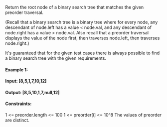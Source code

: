 Return the root node of a binary search tree that matches the given preorder traversal.

(Recall that a binary search tree is a binary tree where for every node, any descendant of node.left has a value < node.val, and any descendant of node.right has a value > node.val.  Also recall that a preorder traversal displays the value of the node first, then traverses node.left, then traverses node.right.)

It's guaranteed that for the given test cases there is always possible to find a binary search tree with the given requirements.

#### Example 1:

#### Input: [8,5,1,7,10,12]
#### Output: [8,5,10,1,7,null,12]

 
#### Constraints:

1 <= preorder.length <= 100
1 <= preorder[i] <= 10^8
The values of preorder are distinct.
